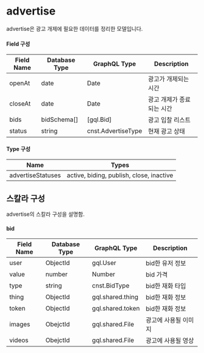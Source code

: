 # advertise

advertise은 광고 개제에 필요한 데이터를 정리한 모델입니다.

#### Field 구성

| Field Name | Database Type | GraphQL Type       | Description               |
| ---------- | ------------- | ------------------ | ------------------------- |
| openAt     | date          | Date               | 광고가 개제되는 시간      |
| closeAt    | date          | Date               | 광고 개제가 종료되는 시간 |
| bids       | bidSchema[]   | [gql.Bid]          | 광고 입찰 리스트          |
| status     | string        | cnst.AdvertiseType | 현재 광고 상태            |

#### Type 구성

| Name              | Types                                    |
| ----------------- | ---------------------------------------- |
| advertiseStatuses | active, biding, publish, close, inactive |

## 스칼라 구성

advertise의 스칼라 구성을 설명함.

#### bid

| Field Name | Database Type | GraphQL Type     | Description          |
| ---------- | ------------- | ---------------- | -------------------- |
| user       | ObjectId      | gql.User         | bid한 유저 정보      |
| value      | number        | Number           | bid 가격             |
| type       | string        | cnst.BidType     | bid한 재화 타입      |
| thing      | ObjectId      | gql.shared.thing | bid한 재화 정보      |
| token      | ObjectId      | gql.shared.token | bid한 재화 정보      |
| images     | ObejctId      | gql.shared.File  | 광고에 사용될 이미지 |
| videos     | ObejctId      | gql.shared.File  | 광고에 사용될 영상   |
